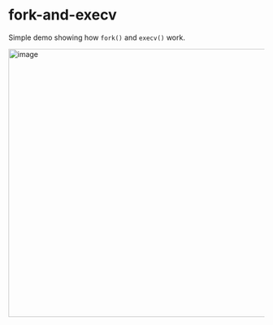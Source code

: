 # fork-and-execv

Simple demo showing how `fork()` and `execv()` work.

<img width="528" alt="image" src="https://github.com/user-attachments/assets/eb7f90c0-8245-4c95-9f74-998fa0ad3e47" />
